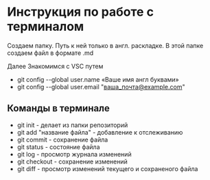 # Инструкция по работе c терминалом

Создаем папку. Путь к ней только в англ. раскладке. В этой папке создаем файл в формате .md

Далее Знакомимся с VSC путем
* git config --global user.name «Ваше имя англ буквами»
* git config --global user.email "ваша_почта@example.com"

## Команды в терминале

* git init - делает из папки репозиторий
* git add "название файла" - добавление к отслеживанию 
* git commit - сохранение файла
* git status - состояние файла
* git log - просмотр журнала изменений 
* git checkout - сохранение изменений 
* git diff - просмотр изменений текущего и сохраненого файла
